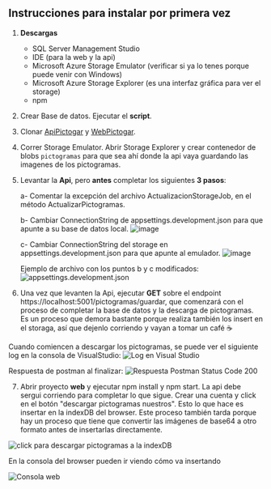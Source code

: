 ## Instrucciones para instalar por primera vez

1) **Descargas**
	- SQL Server Management Studio
	- IDE (para la web y la api)
	- Microsoft Azure Storage Emulator (verificar si ya lo tenes porque puede venir con Windows)
	- Microsoft Azure Storage Explorer (es una interfaz gráfica para ver el storage)
	- npm

2) Crear Base de datos. Ejecutar el **script**.

3) Clonar [ApiPictogar](https://github.com/utn-pfinal-g104/pictogramas-api.git) y [WebPictogar](https://github.com/utn-pfinal-g104/pictogramas-web.git).

4) Correr Storage Emulator. Abrir Storage Explorer y crear contenedor de blobs `pictogramas` para que sea ahí donde la api vaya guardando las imagenes de los pictogramas.

5) Levantar la **Api**, pero **antes** completar los siguientes **3 pasos**:
	
	a- Comentar la excepción del archivo ActualizacionStorageJob, en el método ActualizarPictogramas.
	
	b- Cambiar ConnectionString de appsettings.development.json para que apunte a su base de datos local.
	![image](https://user-images.githubusercontent.com/26606912/186019466-171c22b9-7ed0-4b75-8a8e-f578d281b27c.png)

	c- Cambiar ConnectionString del storage en appsettings.development.json para que apunte al emulador.
	![image](https://user-images.githubusercontent.com/26606912/186019642-1268fd69-799c-4bd2-a90d-654a8b8d8b17.png)

	Ejemplo de archivo con los puntos b y c modificados:
	![appsettings.development.json](https://user-images.githubusercontent.com/26606912/186031924-8cbbb8a1-7ef0-4c3b-a6c9-9cdf165fdd64.png)


6) Una vez que levanten la Api, ejecutar **GET** sobre el endpoint https://localhost:5001/pictogramas/guardar, que comenzará con el proceso de completar la base de datos y la descarga de pictogramas. Es un proceso que demora bastante porque realiza también los insert en el storaga, así que dejenlo corriendo y vayan a tomar un café ☕

Cuando comiencen a descargar los pictogramas, se puede ver el siguiente log en la consola de VisualStudio:
![Log en Visual Studio](https://user-images.githubusercontent.com/26606912/186018838-8f303a9a-db71-4d51-afa3-dd4486dc83c8.png)

Respuesta de postman al finalizar:
![Respuesta Postman Status Code 200](https://user-images.githubusercontent.com/26606912/186031421-6feb751f-7d92-4d3c-88e6-03d846db0636.png)


7) Abrir proyecto **web** y ejecutar npm install y npm start. La api debe sergui corriendo para completar lo que sigue. Crear una cuenta y click en el botón "descargar pictogramas nuestros". Esto lo que hace es insertar en la indexDB del browser. Este proceso también tarda porque hay un proceso que tiene que convertir las imágenes de base64 a otro formato antes de insertarlas directamente.

![click para descargar pictogramas a la indexDB](https://user-images.githubusercontent.com/26606912/186033257-692cbb11-91a4-46a0-a536-84dce49fffea.png)

En la consola del browser pueden ir viendo cómo va insertando

![Consola web](https://user-images.githubusercontent.com/26606912/186034082-1efe31ae-2724-4f3e-91aa-25f7714fefc3.png)



